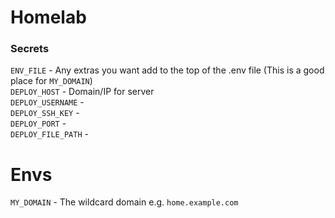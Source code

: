 # Homelab

### Secrets

`ENV_FILE` - Any extras you want add to the top of the .env file (This is a good place for `MY_DOMAIN`)\
`DEPLOY_HOST` - Domain/IP for server\
`DEPLOY_USERNAME` - \
`DEPLOY_SSH_KEY` - \
`DEPLOY_PORT` - \
`DEPLOY_FILE_PATH` - 

# Envs
`MY_DOMAIN` - The wildcard domain e.g. `home.example.com`
